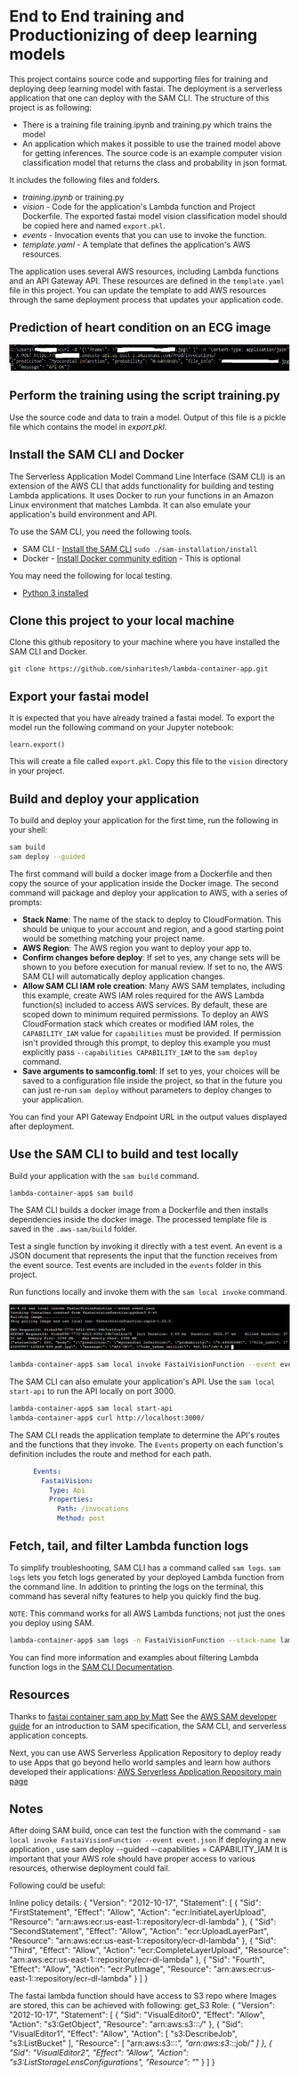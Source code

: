# End to End training and Productionizing of deep learning models

This project contains source code and supporting files for training and deploying deep learning model with fastai. The deployment is a serverless application that one can deploy with the SAM CLI. The structure of this project is as following:
- There is a training file training.ipynb and training.py which trains the model
- An application which makes it possible to use the trained model above for getting inferences. The source code is an example computer vision classification model that returns the class and probability in json format.

It includes the following files and folders.
- *training.ipynb* or training.py
- *vision* - Code for the application's Lambda function and Project Dockerfile. The exported fastai model vision classification model should be copied here and named `export.pkl`.
- *events* - Invocation events that you can use to invoke the function.
- *template.yaml* - A template that defines the application's AWS resources.

The application uses several AWS resources, including Lambda functions and an API Gateway API. These resources are defined in the `template.yaml` file in this project. You can update the template to add AWS resources through the same deployment process that updates your application code.

## Prediction of heart condition on an ECG image
![Output from Lambda function of deployed model](./api-output.png)


## Perform the training using the script training.py
Use the source code and data to train a model. Output of this file is a pickle file which contains the model in *export.pkl*.

## Install the SAM CLI and Docker

The Serverless Application Model Command Line Interface (SAM CLI) is an extension of the AWS CLI that adds functionality for building and testing Lambda applications. It uses Docker to run your functions in an Amazon Linux environment that matches Lambda. It can also emulate your application's build environment and API.

To use the SAM CLI, you need the following tools.

* SAM CLI - [Install the SAM CLI](https://docs.aws.amazon.com/serverless-application-model/latest/developerguide/serverless-sam-cli-install.html) `sudo ./sam-installation/install`
* Docker - [Install Docker community edition](https://hub.docker.com/search/?type=edition&offering=community) - This is optional

You may need the following for local testing.
* [Python 3 installed](https://www.python.org/downloads/)

## Clone this project to your local machine

Clone this github repository to your machine where you have installed the SAM CLI and Docker.

```
git clone https://github.com/sinharitesh/lambda-container-app.git
```

## Export your fastai model

It is expected that you have already trained a fastai model. To export the model run the following command on your Jupyter notebook:

```
learn.export()
```

This will create a file called `export.pkl`. Copy this file to the `vision` directory in your project.

## Build and deploy your application

To build and deploy your application for the first time, run the following in your shell:

```bash
sam build
sam deploy --guided
```

The first command will build a docker image from a Dockerfile and then copy the source of your application inside the Docker image. The second command will package and deploy your application to AWS, with a series of prompts:

* **Stack Name**: The name of the stack to deploy to CloudFormation. This should be unique to your account and region, and a good starting point would be something matching your project name.
* **AWS Region**: The AWS region you want to deploy your app to.
* **Confirm changes before deploy**: If set to yes, any change sets will be shown to you before execution for manual review. If set to no, the AWS SAM CLI will automatically deploy application changes.
* **Allow SAM CLI IAM role creation**: Many AWS SAM templates, including this example, create AWS IAM roles required for the AWS Lambda function(s) included to access AWS services. By default, these are scoped down to minimum required permissions. To deploy an AWS CloudFormation stack which creates or modified IAM roles, the `CAPABILITY_IAM` value for `capabilities` must be provided. If permission isn't provided through this prompt, to deploy this example you must explicitly pass `--capabilities CAPABILITY_IAM` to the `sam deploy` command.
* **Save arguments to samconfig.toml**: If set to yes, your choices will be saved to a configuration file inside the project, so that in the future you can just re-run `sam deploy` without parameters to deploy changes to your application.

You can find your API Gateway Endpoint URL in the output values displayed after deployment.

## Use the SAM CLI to build and test locally

Build your application with the `sam build` command.

```bash
lambda-container-app$ sam build
```

The SAM CLI builds a docker image from a Dockerfile and then installs dependencies inside the docker image. The processed template file is saved in the `.aws-sam/build` folder.

Test a single function by invoking it directly with a test event. An event is a JSON document that represents the input that the function receives from the event source. Test events are included in the `events` folder in this project.

Run functions locally and invoke them with the `sam local invoke` command.

![Output of local testing](./local-test-output.png)

```bash
lambda-container-app$ sam local invoke FastaiVisionFunction --event event.json
```

The SAM CLI can also emulate your application's API. Use the `sam local start-api` to run the API locally on port 3000.

```bash
lambda-container-app$ sam local start-api
lambda-container-app$ curl http://localhost:3000/
```

The SAM CLI reads the application template to determine the API's routes and the functions that they invoke. The `Events` property on each function's definition includes the route and method for each path.

```yaml
      Events:
        FastaiVision:
          Type: Api
          Properties:
            Path: /invocations
            Method: post
```

## Fetch, tail, and filter Lambda function logs

To simplify troubleshooting, SAM CLI has a command called `sam logs`. `sam logs` lets you fetch logs generated by your deployed Lambda function from the command line. In addition to printing the logs on the terminal, this command has several nifty features to help you quickly find the bug.

`NOTE`: This command works for all AWS Lambda functions; not just the ones you deploy using SAM.

```bash
lambda-container-app$ sam logs -n FastaiVisionFunction --stack-name lambda-container-app --tail
```

You can find more information and examples about filtering Lambda function logs in the [SAM CLI Documentation](https://docs.aws.amazon.com/serverless-application-model/latest/developerguide/serverless-sam-cli-logging.html).


## Resources

Thanks to [fastai container sam app by Matt](https://github.com/mattmcclean/fastai-container-sam-app)
See the [AWS SAM developer guide](https://docs.aws.amazon.com/serverless-application-model/latest/developerguide/what-is-sam.html) for an introduction to SAM specification, the SAM CLI, and serverless application concepts.

Next, you can use AWS Serverless Application Repository to deploy ready to use Apps that go beyond hello world samples and learn how authors developed their applications: [AWS Serverless Application Repository main page](https://aws.amazon.com/serverless/serverlessrepo/)

## Notes
After doing SAM build, once can test the function with the command - `sam local invoke FastaiVisionFunction --event event.json`
If deploying a new application , use sam deploy --guided --capabilities = CAPABILITY_IAM
It is important that your AWS role should have proper access to various resources, otherwise deployment could fail.

Following could be useful:

Inline policy details:
{
    "Version": "2012-10-17",
    "Statement": [
        {
            "Sid": "FirstStatement",
            "Effect": "Allow",
            "Action": "ecr:InitiateLayerUpload",
            "Resource": "arn:aws:ecr:us-east-1:<account-id>:repository/ecr-dl-lambda"
        },
        {
            "Sid": "SecondStatement",
            "Effect": "Allow",
            "Action": "ecr:UploadLayerPart",
            "Resource": "arn:aws:ecr:us-east-1:<account-id>:repository/ecr-dl-lambda"
        },
        {
            "Sid": "Third",
            "Effect": "Allow",
            "Action": "ecr:CompleteLayerUpload",
            "Resource": "arn:aws:ecr:us-east-1:<account-id>:repository/ecr-dl-lambda"
        },
        {
            "Sid": "Fourth",
            "Effect": "Allow",
            "Action": "ecr:PutImage",
            "Resource": "arn:aws:ecr:us-east-1:<account-id>:repository/ecr-dl-lambda"
        }
    ]
}

The fastai lambda function should have access to S3 repo where Images are stored, this can be achieved with following:
get_S3 Role:
{
"Version": "2012-10-17",
"Statement": [
{
"Sid": "VisualEditor0",
"Effect": "Allow",
"Action": "s3:GetObject",
"Resource": "arn:aws:s3:::*/*"
},
{
"Sid": "VisualEditor1",
"Effect": "Allow",
"Action": [
"s3:DescribeJob",
"s3:ListBucket"
],
"Resource": [
"arn:aws:s3:::*",
"arn:aws:s3:*:<account-id>:job/*"
]
},
{
"Sid": "VisualEditor2",
"Effect": "Allow",
"Action": "s3:ListStorageLensConfigurations",
"Resource": "*"
}
]
}

